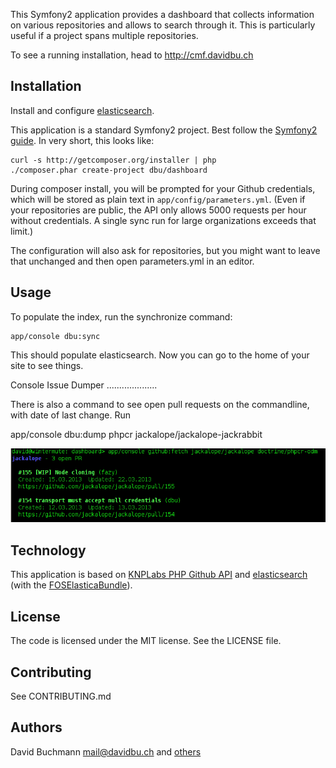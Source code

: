 This Symfony2 application provides a dashboard that collects information on
various repositories and allows to search through it. This is particularly
useful if a project spans multiple repositories.

To see a running installation, head to http://cmf.davidbu.ch

Installation
------------

Install and configure [elasticsearch](http://www.elasticsearch.org/).

This application is a standard Symfony2 project. Best follow the
[Symfony2 guide](http://symfony.com/doc/2.3/book/installation.html).
In very short, this looks like:

    curl -s http://getcomposer.org/installer | php
    ./composer.phar create-project dbu/dashboard

During composer install, you will be prompted for your Github credentials,
which will be stored as plain text in `app/config/parameters.yml`. (Even if
your repositories are public, the API only allows 5000 requests per hour
without credentials. A single sync run for large organizations exceeds that
limit.)

The configuration will also ask for repositories, but you might want to leave
that unchanged and then open parameters.yml in an editor.


Usage
-----

To populate the index, run the synchronize command:

    app/console dbu:sync

This should populate elasticsearch. Now you can go to the home of your site to
see things.

Console Issue Dumper
....................

There is also a command to see open pull requests on the commandline, with date
of last change. Run

app/console dbu:dump phpcr jackalope/jackalope-jackrabbit

[![Screenshot](doc/images/dashboard_screenshot_tn.png?raw=true)](doc/images/dashboard_screenshot.png?raw=true)


Technology
----------

This application is based on [KNPLabs PHP Github API](https://github.com/KnpLabs/php-github-api)
and [elasticsearch](http://www.elasticsearch.org) (with the
[FOSElasticaBundle](https://github.com/FriendsOfSymfony/FOSElasticaBundle)).


License
-------

The code is licensed under the MIT license. See the LICENSE file.


Contributing
------------

See CONTRIBUTING.md


Authors
-------

David Buchmann <mail@davidbu.ch> and [others](https://github.com/dbu/dashboard/graphs/contributors)

